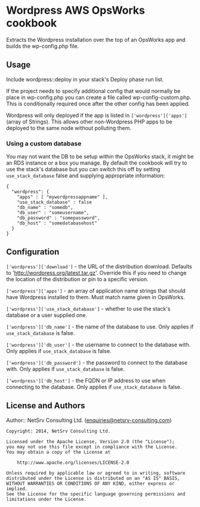 # Wordpress AWS OpsWorks cookbook
Extracts the Wordpress installation over the top of an OpsWorks app and builds the wp-config.php file.

## Usage
Include wordpress::deploy in your stack's Deploy phase run list.

If the project needs to specify additional config that would normally be place in wp-config.php you can create a
file called wp-config-custom.php.  This is conditionally required once after the other config has been applied.

Wordpress will only deployed if the app is listed in `['wordpress']['apps']` (array of Strings).  This allows other
non-Wordpress PHP apps to be deployed to the same node without polluting them.

### Using a custom database
You may not want the DB to be setup within the OpsWorks stack, it might be an RDS instance or a box you manage.  By
default the cookbook will try to use the stack's database but you can switch this off by setting `use_stack_database`
false and supplying appropriate information:

    {
      "wordpress": {
        "apps" : [ "mywordpressappname" ],
        "use_stack_database" : false
        "db_name" : "somedb",
        "db_user" : "someusername",
        "db_password" : "somepassword",
        "db_host" : "somedatabasehost"
      }
    }

## Configuration
`['wordpress']['download']` - the URL of the distribution download.  Defaults to 'http://wordpress.org/latest.tar.gz'.
Override this if you need to change the location of the distribution or pin to a specific version.

`['wordpress']['apps']` - an array of application name strings that should have Wordpress installed to them.  Must match
name given in OpsWorks.

`['wordpress']['use_stack_database']` - whether to use the stack's database or a user supplied one.

`['wordpress']['db_name']` - the name of the database to use.  Only applies if `use_stack_database` is false.

`['wordpress']['db_user']` - the username to connect to the database with.  Only applies if `use_stack_database` is false.

`['wordpress']['db_password']` - the password to connect to the database with.  Only applies if `use_stack_database` is false.

`['wordpress']['db_host']` - the FQDN or IP address to use when connecting to the database.  Only applies if `use_stack_database` is false.

## License and Authors

Author:: NetSrv Consulting Ltd. (<enquiries@netsrv-consulting.com>)

    Copyright: 2014, NetSrv Consulting Ltd.
    
    Licensed under the Apache License, Version 2.0 (the "License");
    you may not use this file except in compliance with the License.
    You may obtain a copy of the License at
    
        http://www.apache.org/licenses/LICENSE-2.0

    Unless required by applicable law or agreed to in writing, software
    distributed under the License is distributed on an "AS IS" BASIS,
    WITHOUT WARRANTIES OR CONDITIONS OF ANY KIND, either express or implied.
    See the License for the specific language governing permissions and
    limitations under the License.
